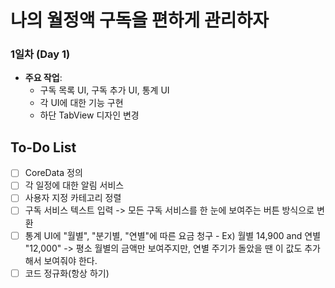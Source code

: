 # 나의 월정액 구독을 편하게 관리하자


### 1일차 (Day 1)
- **주요 작업**:
  - 구독 목록 UI, 구독 추가 UI, 통계 UI
  - 각 UI에 대한 기능 구현
  - 하단 TabView 디자인 변경
 
## To-Do List
- [ ] CoreData 정의
- [ ] 각 일정에 대한 알림 서비스
- [ ] 사용자 지정 카테고리 정렬
- [ ] 구독 서비스 텍스트 입력 -> 모든 구독 서비스를 한 눈에 보여주는 버튼 방식으로 변환
- [ ] 통계 UI에 "월별", "분기별, "연별"에 따른 요금 청구
      - Ex) 월별 14,900 and 연별 "12,000" -> 평소 월별의 금액만 보여주지만, 연별 주기가 돌았을 땐 이 값도 추가해서 보여줘야 한다.
- [ ] 코드 정규화(항상 하기)
